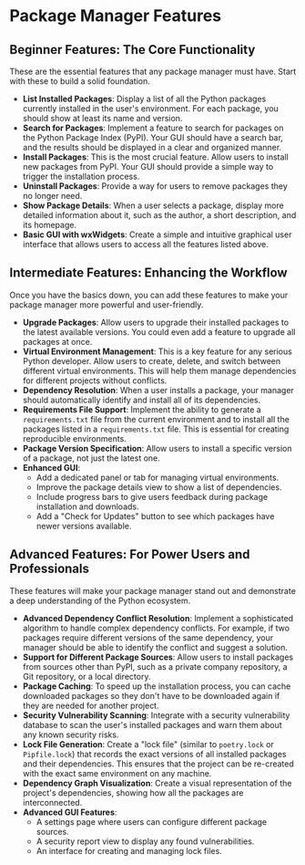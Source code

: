 # Package Manager Features

## Beginner Features: The Core Functionality

These are the essential features that any package manager must have. Start with these to build a solid foundation.

*   **List Installed Packages**: Display a list of all the Python packages currently installed in the user's environment. For each package, you should show at least its name and version.
*   **Search for Packages**: Implement a feature to search for packages on the Python Package Index (PyPI). Your GUI should have a search bar, and the results should be displayed in a clear and organized manner.
*   **Install Packages**: This is the most crucial feature. Allow users to install new packages from PyPI. Your GUI should provide a simple way to trigger the installation process.
*   **Uninstall Packages**: Provide a way for users to remove packages they no longer need.
*   **Show Package Details**: When a user selects a package, display more detailed information about it, such as the author, a short description, and its homepage.
*   **Basic GUI with wxWidgets**: Create a simple and intuitive graphical user interface that allows users to access all the features listed above.

## Intermediate Features: Enhancing the Workflow

Once you have the basics down, you can add these features to make your package manager more powerful and user-friendly.

*   **Upgrade Packages**: Allow users to upgrade their installed packages to the latest available versions. You could even add a feature to upgrade all packages at once.
*   **Virtual Environment Management**: This is a key feature for any serious Python developer. Allow users to create, delete, and switch between different virtual environments. This will help them manage dependencies for different projects without conflicts.
*   **Dependency Resolution**: When a user installs a package, your manager should automatically identify and install all of its dependencies.
*   **Requirements File Support**: Implement the ability to generate a `requirements.txt` file from the current environment and to install all the packages listed in a `requirements.txt` file. This is essential for creating reproducible environments.
*   **Package Version Specification**: Allow users to install a specific version of a package, not just the latest one.
*   **Enhanced GUI**:
    *   Add a dedicated panel or tab for managing virtual environments.
    *   Improve the package details view to show a list of dependencies.
    *   Include progress bars to give users feedback during package installation and downloads.
    *   Add a "Check for Updates" button to see which packages have newer versions available.

## Advanced Features: For Power Users and Professionals

These features will make your package manager stand out and demonstrate a deep understanding of the Python ecosystem.

*   **Advanced Dependency Conflict Resolution**: Implement a sophisticated algorithm to handle complex dependency conflicts. For example, if two packages require different versions of the same dependency, your manager should be able to identify the conflict and suggest a solution.
*   **Support for Different Package Sources**: Allow users to install packages from sources other than PyPI, such as a private company repository, a Git repository, or a local directory.
*   **Package Caching**: To speed up the installation process, you can cache downloaded packages so they don't have to be downloaded again if they are needed for another project.
*   **Security Vulnerability Scanning**: Integrate with a security vulnerability database to scan the user's installed packages and warn them about any known security risks.
*   **Lock File Generation**: Create a "lock file" (similar to `poetry.lock` or `Pipfile.lock`) that records the exact versions of all installed packages and their dependencies. This ensures that the project can be re-created with the exact same environment on any machine.
*   **Dependency Graph Visualization**: Create a visual representation of the project's dependencies, showing how all the packages are interconnected.
*   **Advanced GUI Features**:
    *   A settings page where users can configure different package sources.
    *   A security report view to display any found vulnerabilities.
    *   An interface for creating and managing lock files.
